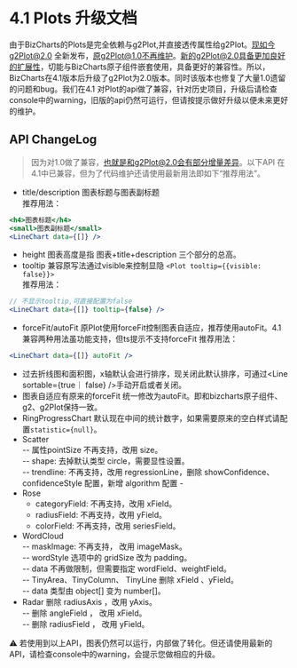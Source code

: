 # 4.1 Plots 升级文档


由于BizCharts的Plots是完全依赖与g2Plot,并直接透传属性给g2Plot。现如今g2Plot@2.0 全新发布，原g2Plot@1.0不再维护。新的g2Plot@2.0具备更加良好的扩展性，切能与BizCharts原子组件嵌套使用，具备更好的兼容性。所以，BizCharts在4.1版本后升级了g2Plot为2.0版本。同时该版本也修复了大量1.0遗留的问题和bug。我们在4.1 对Plot的api做了兼容，针对历史项目，升级后请检查console中的warning，旧版的api仍然可运行，但请按提示做好升级以便未来更好的维护。

## API ChangeLog
> 因为对1.0做了兼容，也就是和g2Plot@2.0会有部分增量差异。以下API 在4.1中已兼容，但为了代码维护还请使用最新用法即如下“推荐用法”。

- title/description 图表标题与图表副标题  
推荐用法：
```jsx
<h4>图表标题</h4>
<small>图表副标题</small>
<LineChart data={[]} />
```
- height 图表高度是指 图表+title+description 三个部分的总高。
- tooltip 兼容原写法通过visible来控制显隐 `<Plot tooltip={{visible: false}}>`   
推荐用法：
```jsx
// 不显示tooltip,可直接配置为false
<LineChart data={[]} tooltip={false} />
```
- forceFit/autoFit 原Plot使用forceFit控制图表自适应，推荐使用autoFit。4.1 兼容两种用法虽功能支持，但ts提示不支持forceFit
推荐用法：
```jsx
<LineChart data={[]} autoFit />
```



- 过去折线图和面积图，x轴默认会进行排序，现关闭此默认排序，可通过<Line sortable={true｜ false} />手动开启或者关闭。
- 图表自适应有原来的forceFit 统一修改为autoFit。即和bizcharts原子组件、g2、g2Plot保持一致。
- RingProgressChart 默认现在中间的统计数字，如果需要原来的空白样式请配置`statistic={null}`。
- Scatter   
  -- 属性pointSize 不再支持，改用 size。  
  -- shape: 去掉默认类型 circle，需要显性设置。  
  -- trendline: 不再支持，改用 regressionLine，删除 showConfidence、confidenceStyle 配置，新增 algorithm 配置  	-
- Rose	 
  - categoryField: 不再支持，改用 xField。  
  - radiusField: 不再支持，改用 yField。  
  - colorField: 不再支持，改用 seriesField。  
- WordCloud  
  -- maskImage: 不再支持， 改用 imageMask。  
  -- wordStyle 选项中的 gridSize 改为 padding。  
  -- data 不再做限制，但需要指定 wordField、weightField。  
  -- TinyArea、TinyColumn、 TinyLine	删除 xField 、yField。  
  -- data 类型由 object[] 变为 number[]。  
- Radar	删除 radiusAxis ，改用 yAxis。  
  -- 删除 angleField ， 改用 xField。  
  -- 删除 radiusField ， 改用 yField。  

⚠️ 若使用到以上API，图表仍然可以运行，内部做了转化。但还请使用最新的API，请检查console中的warning，会提示您做相应的升级。